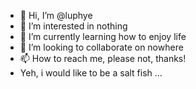 - 👋 Hi, I’m @luphye
- 👀 I’m interested in nothing
- 🌱 I’m currently learning how to enjoy life
- 💞️ I’m looking to collaborate on nowhere
- 📫 How to reach me, please not, thanks!
- Yeh, i would like to be a salt fish ...

<!---
luphye/luphye is a ✨ special ✨ repository because its `README.md` (this file) appears on your GitHub profile.
You can click the Preview link to take a look at your changes.
--->
